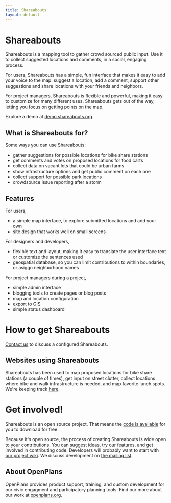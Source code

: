 ```yaml
---
title: Shareabouts
layout: default
---
```


Shareabouts
==========

Shareabouts is a mapping tool to gather crowd sourced public input. Use it to collect suggested locations and comments, in a social, engaging process. 

For users, Shareabouts has a simple, fun interface that makes it easy to add your voice to the map: suggest a location, add a comment, support other suggestions and share locations with your friends and neighbors. 

For project managers, Shareabouts is flexible and powerful, making it easy to customize for many different uses. Shareabouts gets out of the way, letting you focus on getting points on the map.

Explore a demo at [demo.shareabouts.org](http://demo.shareabouts.org).

What is Shareabouts for?
-----------------

Some ways you can use Shareabouts: 

* gather suggestions for possible locations for bike share stations
* get comments and votes on proposed locations for food carts
* collect data on vacant lots that could be urban farms
* show infrastructure options and get public comment on each one
* collect support for possible park locations
* crowdsource issue reporting after a storm

Features
----------------

For users,
* a simple map interface, to explore submitted locations and add your own
* site design that works well on small screens

For designers and developers,
* flexible text and layout, making it easy to translate the user interface text or customize the sentences used 
* geospatial database, so you can limit contributions to within boundaries, or asiggn neighborhood names

For project managers during a project,
* simple admin interface
* blogging tools to create pages or blog posts
* map and location configuration 
* export to GIS 
* simple status dashboard


How to get Shareabouts
=================

[Contact us](http://openplans.org/contact-us/) to discuss a configured Shareabouts.

Websites using Shareabouts
---------------

Shareabouts has been used to map proposed locations for bike share stations (a couple of times), get input on street clutter, collect locations where bike and walk infrastructure is needed, and map favorite lunch spots. We're keeping track [here](https://github.com/openplans/shareabouts/wiki/Projects-that-use-Shareabouts).

Get involved!
=============

Shareabouts is an open source project. That means the [code is available](https://github.com/openplans/shareabouts) for you to download for free.

Because it's open source, the process of creating Shareabouts is wide open to your contributions. You can suggest ideas, try our features, and get involved in contributing code. Developers will probably want to start with [our project wiki](https://github.com/openplans/shareabouts/wiki). We discuss development on [the mailing list](https://groups.google.com/group/shareabouts-dev).

About OpenPlans
----------------
OpenPlans provides product support, training, and custom development for our civic engagment and participatory planning tools. Find our more about our work at [openplans.org](http://openplans.org/civicworks).



